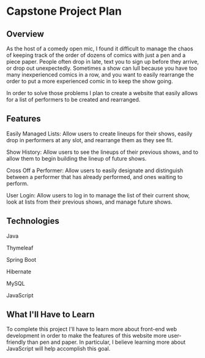 # Capstone Project Plan

## Overview

As the host of a comedy open mic, I found it difficult to manage the chaos of
keeping track of the order of dozens of comics with just a pen and a piece
paper. People often drop in late, text you to sign  up before they arrive, or
drop out unexpectedly. Sometimes a show can lull because you have too many
inexperienced comics in a row, and you want to easily rearrange the order to put
a more experienced comic in to keep the show going.

In order to solve those problems I plan to create a website that easily allows
for a list of performers to be created and rearranged.

## Features
Easily Managed Lists: Allow users to create lineups for their shows, easily
    drop in performers at any slot, and rearrange them as they see fit.

Show History: Allow users to see the lineups of their previous shows, and to
    allow them to begin building the lineup of future shows.

Cross Off a Performer: Allow users to easily designate and distinguish between
    a performer that has already performed, and ones waiting to perform.

User Login: Allow users to log in to manage the list of their current show,
    look at lists from their previous shows, and manage future shows.

## Technologies

Java

Thymeleaf

Spring Boot

Hibernate

MySQL

JavaScript

## What I'll Have to Learn

To complete this project I'll have to learn more about front-end web development
in order to make the features of this website more user-friendly than pen and
paper. In particular, I believe learning more about JavaScript will help
accomplish this goal.
